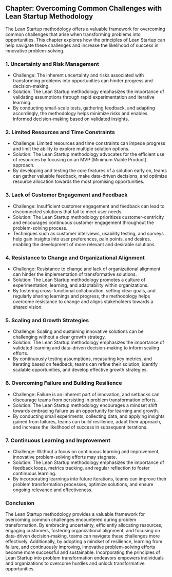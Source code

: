 Chapter: Overcoming Common Challenges with Lean Startup Methodology
-------------------------------------------------------------------

The Lean Startup methodology offers a valuable framework for overcoming common challenges that arise when transforming problems into opportunities. This chapter explores how the principles of Lean Startup can help navigate these challenges and increase the likelihood of success in innovative problem-solving.

### **1. Uncertainty and Risk Management**

* Challenge: The inherent uncertainty and risks associated with transforming problems into opportunities can hinder progress and decision-making.
* Solution: The Lean Startup methodology emphasizes the importance of validating assumptions through rapid experimentation and iterative learning.
* By conducting small-scale tests, gathering feedback, and adapting accordingly, the methodology helps minimize risks and enables informed decision-making based on validated insights.

### **2. Limited Resources and Time Constraints**

* Challenge: Limited resources and time constraints can impede progress and limit the ability to explore multiple solution options.
* Solution: The Lean Startup methodology advocates for the efficient use of resources by focusing on an MVP (Minimum Viable Product) approach.
* By developing and testing the core features of a solution early on, teams can gather valuable feedback, make data-driven decisions, and optimize resource allocation towards the most promising opportunities.

### **3. Lack of Customer Engagement and Feedback**

* Challenge: Insufficient customer engagement and feedback can lead to disconnected solutions that fail to meet user needs.
* Solution: The Lean Startup methodology prioritizes customer-centricity and encourages continuous customer engagement throughout the problem-solving process.
* Techniques such as customer interviews, usability testing, and surveys help gain insights into user preferences, pain points, and desires, enabling the development of more relevant and desirable solutions.

### **4. Resistance to Change and Organizational Alignment**

* Challenge: Resistance to change and lack of organizational alignment can hinder the implementation of transformative solutions.
* Solution: The Lean Startup methodology promotes a culture of experimentation, learning, and adaptability within organizations.
* By fostering cross-functional collaboration, setting clear goals, and regularly sharing learnings and progress, the methodology helps overcome resistance to change and aligns stakeholders towards a shared vision.

### **5. Scaling and Growth Strategies**

* Challenge: Scaling and sustaining innovative solutions can be challenging without a clear growth strategy.
* Solution: The Lean Startup methodology emphasizes the importance of validated learning and data-driven decision-making to inform scaling efforts.
* By continuously testing assumptions, measuring key metrics, and iterating based on feedback, teams can refine their solution, identify scalable opportunities, and develop effective growth strategies.

### **6. Overcoming Failure and Building Resilience**

* Challenge: Failure is an inherent part of innovation, and setbacks can discourage teams from persisting in problem transformation efforts.
* Solution: The Lean Startup methodology encourages a mindset shift towards embracing failure as an opportunity for learning and growth.
* By conducting small experiments, collecting data, and applying insights gained from failures, teams can build resilience, adapt their approach, and increase the likelihood of success in subsequent iterations.

### **7. Continuous Learning and Improvement**

* Challenge: Without a focus on continuous learning and improvement, innovative problem-solving efforts may stagnate.
* Solution: The Lean Startup methodology emphasizes the importance of feedback loops, metrics tracking, and regular reflection to foster continuous learning.
* By incorporating learnings into future iterations, teams can improve their problem transformation processes, optimize solutions, and ensure ongoing relevance and effectiveness.

### Conclusion

The Lean Startup methodology provides a valuable framework for overcoming common challenges encountered during problem transformation. By embracing uncertainty, efficiently allocating resources, engaging customers, fostering organizational alignment, and focusing on data-driven decision-making, teams can navigate these challenges more effectively. Additionally, by adopting a mindset of resilience, learning from failure, and continuously improving, innovative problem-solving efforts become more successful and sustainable. Incorporating the principles of Lean Startup into problem transformation endeavors empowers individuals and organizations to overcome hurdles and unlock transformative opportunities.
